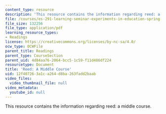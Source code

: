 ```yaml
---
content_type: resource
description: 'This resource contains the information regarding reed: a middle course.'
file: /courses/es-291-learning-seminar-experiments-in-education-spring-2003/12f407263a1ca264d8ba263fadd2baab_MITES_291S03_reed_mid.pdf
file_size: 132256
file_type: application/pdf
learning_resource_types:
- Readings
license: https://creativecommons.org/licenses/by-nc-sa/4.0/
ocw_type: OCWFile
parent_title: Readings
parent_type: CourseSection
parent_uid: 4d84aa76-2064-bcc5-1c59-f11d486df224
resourcetype: Document
title: 'Reed: A Middle Course'
uid: 12f40726-3a1c-a264-d8ba-263fadd2baab
video_files:
  video_thumbnail_file: null
video_metadata:
  youtube_id: null
---
```

This resource contains the information regarding reed: a middle course.